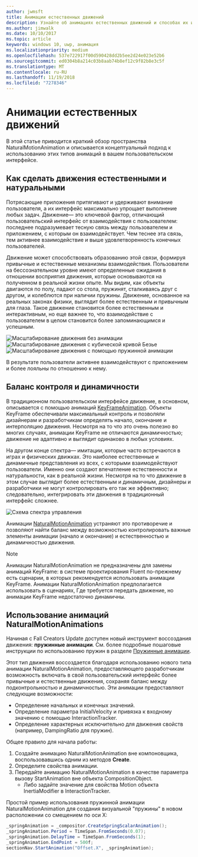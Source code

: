 ```yaml
---
author: jwmsft
title: Анимации естественных движений
description: Узнайте об анимациях естественных движений и способах их использования в пользовательском интерфейсе приложения.
ms.author: jimwalk
ms.date: 10/10/2017
ms.topic: article
keywords: windows 10, uwp, анимация
ms.localizationpriority: medium
ms.openlocfilehash: 537e722917f00d590428dd2b5ee2d24e023e52b6
ms.sourcegitcommit: ed0304b8a214c03b8aab74b8ef12c9f82b8e3c5f
ms.translationtype: MT
ms.contentlocale: ru-RU
ms.lasthandoff: 11/19/2018
ms.locfileid: "7278346"
---
```

# <a name="natural-motion-animations"></a>Анимации естественных движений

В этой статье приводится краткий обзор пространства NaturalMotionAnimation и описывается концептуальный подход к использованию этих типов анимаций в вашем пользовательском интерфейсе.

## <a name="making-motion-feel-familiar-and-natural"></a>Как сделать движения естественными и натуральными

Потрясающие приложения притягивают и удерживают внимание пользователя, а их интерфейс максимально упрощает выполнение любых задач. Движение— это ключевой фактор, отличающий пользовательский интерфейс от взаимодействия с пользователем: последнее подразумевает тесную связь между пользователем и приложением, с которым он взаимодействует. Чем теснее эта связь, тем активнее взаимодействие и выше удовлетворенность конечных пользователей.

Движение может способствовать образованию этой связи, формируя привычные и естественные механизмы взаимодействия. Пользователи на бессознательном уровне имеют определенные ожидания в отношении восприятия движения, которые основываются на полученном в реальной жизни опыте. Мы видим, как объекты двигаются по полу, падают со стола, пружинят, сталкиваясь друг с другом, и колеблются при наличии пружины. Движение, основанное на реальных законах физики, выглядит более естественным и привычным для глаза. Такое движение становится более естественным и интерактивным, но еще важнее то, что взаимодействие с пользователем в целом становится более запоминающимся и успешным.

![Масштабирование движения без анимации](images/animation/scale-no-animation.gif)
![Масштабирование движения с кубической кривой Безье](images/animation/scale-cubic-bezier.gif)
![Масштабирование движения с помощью пружинной анимации](images/animation/scale-spring.gif)

В результате пользователи активнее взаимодействуют с приложением и более лояльны по отношению к нему.

## <a name="balancing-control-and-dynamism"></a>Баланс контроля и динамичности

В традиционном пользовательском интерфейсе движение, в основном, описывается с помощью анимаций [KeyFrameAnimation](https://docs.microsoft.com/uwp/api/windows.ui.composition.keyframeanimation). Объекты KeyFrame обеспечивали максимальный контроль и позволяли дизайнерам и разработчикам определять начало, окончание и интерполяцию движения. Несмотря на то что это очень полезно во многих случаях, анимации KeyFrame не отличаются динамичностью; движение не адаптивно и выглядит одинаково в любых условиях.

На другом конце спектра— имитации, которые часто встречаются в играх и физических движках. Это наиболее естественные и динамичные представления из всех, с которыми взаимодействуют пользователи. Именно они создают впечатление естественности и натуральности, как в реальной жизни. Несмотря на то что движение в этом случае выглядит более естественным и динамичным, дизайнеры и разработчики не могут контролировать его так же эффективно; следовательно, интегрировать эти движения в традиционный интерфейс сложнее.

![Схема спектра управления](images/animation/natural-motion-diagram.png)

Анимации [NaturalMotionAnimation](https://docs.microsoft.com/uwp/api/windows.ui.composition.naturalmotionanimation) устраняют это противоречие и позволяют найти баланс между возможностью контролировать важные элементы анимации (начало и окончание) и естественностью и динамичностью движения.

> [!NOTE]
> Анимации NaturalMotionAnimation не предназначены для замены анимаций KeyFrame: в системе проектирования Fluent по-прежнему есть сценарии, в которых рекомендуется использовать анимации KeyFrame. Анимации NaturalMotionAnimation предполагается использовать в сценариях, Где требуется передать движение, но анимации KeyFrame недостаточно динамичны.

## <a name="using-naturalmotionanimations"></a>Использование анимаций NaturalMotionAnimations

Начиная с Fall Creators Update доступен новый инструмент воссоздания движения: **пружинные анимации**. См. более подробные пошаговые инструкции по использованию пружин в разделе [Пружинные анимации](spring-animations.md).

Этот тип движения воссоздается благодаря использованию нового типа анимации NaturalMotionAnimation, предоставляющего разработчикам возможность включать в свой пользовательский интерфейс более привычные и естественные движения, сохраняя баланс между подконтрольностью и динамичностью. Эти анимации предоставляют следующие возможности:

- Определение начальных и конечных значений.
- Определение параметра InitialVelocity и привязка к входному значению с помощью InteractionTracker.
- Определение характерных исключительно для движения свойств (например, DampingRatio для пружин).

Общее правило для начала работы:

1. Создайте анимацию NaturalMotionAnimation вне компоновщика, воспользовавшись одним из методов **Create**.
1. Определите свойства анимации.
1. Передайте анимацию NaturalMotionAnimation в качестве параметра вызову StartAnimation вне объекта CompositionObject.
    - Либо задайте значение для свойства Motion объекта InertiaModifier в InteractionTracker.

Простой пример использования пружинной анимации NaturalMotionAnimation для создания визуальной "пружины" в новом расположении со смещением по оси X:

```csharp
_springAnimation = _compositor.CreateSpringScalarAnimation();
_springAnimation.Period = TimeSpan.FromSeconds(0.07);
_springAnimation.DelayTime = TimeSpan.FromSeconds(1);
_springAnimation.EndPoint = 500f;
sectionNav.StartAnimation("Offset.X", _springAnimation);
```
